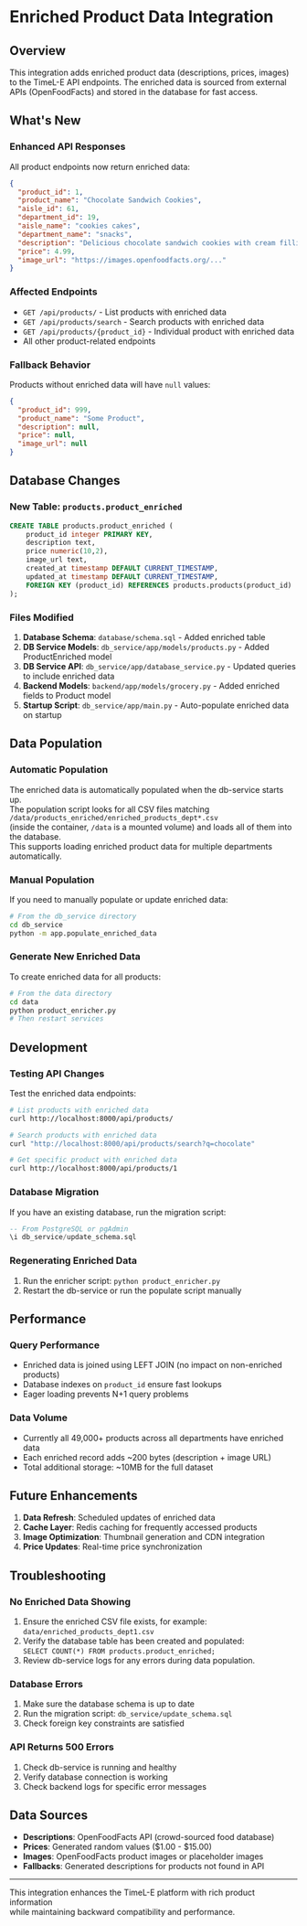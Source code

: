 # Enriched Product Data Integration

## Overview
This integration adds enriched product data (descriptions, prices, images) to the TimeL-E API endpoints. The enriched data is sourced from external APIs (OpenFoodFacts) and stored in the database for fast access.

## What's New

### **Enhanced API Responses**
All product endpoints now return enriched data:

```json
{
  "product_id": 1,
  "product_name": "Chocolate Sandwich Cookies",
  "aisle_id": 61,
  "department_id": 19,
  "aisle_name": "cookies cakes",
  "department_name": "snacks",
  "description": "Delicious chocolate sandwich cookies with cream filling",
  "price": 4.99,
  "image_url": "https://images.openfoodfacts.org/..."
}
```

### **Affected Endpoints**
- `GET /api/products/` - List products with enriched data
- `GET /api/products/search` - Search products with enriched data  
- `GET /api/products/{product_id}` - Individual product with enriched data
- All other product-related endpoints

### **Fallback Behavior**
Products without enriched data will have `null` values:
```json
{
  "product_id": 999,
  "product_name": "Some Product",
  "description": null,
  "price": null,
  "image_url": null
}
```

## Database Changes

### **New Table: `products.product_enriched`**
```sql
CREATE TABLE products.product_enriched (
    product_id integer PRIMARY KEY,
    description text,
    price numeric(10,2),
    image_url text,
    created_at timestamp DEFAULT CURRENT_TIMESTAMP,
    updated_at timestamp DEFAULT CURRENT_TIMESTAMP,
    FOREIGN KEY (product_id) REFERENCES products.products(product_id)
);
```

### **Files Modified**
1. **Database Schema**: `database/schema.sql` - Added enriched table
2. **DB Service Models**: `db_service/app/models/products.py` - Added ProductEnriched model
3. **DB Service API**: `db_service/app/database_service.py` - Updated queries to include enriched data
4. **Backend Models**: `backend/app/models/grocery.py` - Added enriched fields to Product model
5. **Startup Script**: `db_service/app/main.py` - Auto-populate enriched data on startup

## Data Population

### **Automatic Population**
The enriched data is automatically populated when the db-service starts up.  
The population script looks for all CSV files matching `/data/products_enriched/enriched_products_dept*.csv`  
(inside the container, `/data` is a mounted volume) and loads all of them into the database.  
This supports loading enriched product data for multiple departments automatically.

### **Manual Population**
If you need to manually populate or update enriched data:

```bash
# From the db_service directory
cd db_service
python -m app.populate_enriched_data
```

### **Generate New Enriched Data**
To create enriched data for all products:

```bash
# From the data directory
cd data
python product_enricher.py
# Then restart services
```

## Development

### **Testing API Changes**
Test the enriched data endpoints:

```bash
# List products with enriched data
curl http://localhost:8000/api/products/

# Search products with enriched data
curl "http://localhost:8000/api/products/search?q=chocolate"

# Get specific product with enriched data
curl http://localhost:8000/api/products/1
```

### **Database Migration**
If you have an existing database, run the migration script:

```sql
-- From PostgreSQL or pgAdmin
\i db_service/update_schema.sql
```

### **Regenerating Enriched Data**
1. Run the enricher script: `python product_enricher.py`
2. Restart the db-service or run the populate script manually

## Performance

### **Query Performance**
- Enriched data is joined using LEFT JOIN (no impact on non-enriched products)
- Database indexes on `product_id` ensure fast lookups
- Eager loading prevents N+1 query problems

### **Data Volume**
- Currently all 49,000+ products across all departments have enriched data
- Each enriched record adds ~200 bytes (description + image URL)
- Total additional storage: ~10MB for the full dataset

## Future Enhancements

1. **Data Refresh**: Scheduled updates of enriched data
2. **Cache Layer**: Redis caching for frequently accessed products
3. **Image Optimization**: Thumbnail generation and CDN integration
4. **Price Updates**: Real-time price synchronization

## Troubleshooting

### **No Enriched Data Showing**
1. Ensure the enriched CSV file exists, for example: `data/enriched_products_dept1.csv`
2. Verify the database table has been created and populated:  
`SELECT COUNT(*) FROM products.product_enriched;`
3. Review db-service logs for any errors during data population.

### **Database Errors**
1. Make sure the database schema is up to date
2. Run the migration script: `db_service/update_schema.sql`
3. Check foreign key constraints are satisfied

### **API Returns 500 Errors**
1. Check db-service is running and healthy
2. Verify database connection is working
3. Check backend logs for specific error messages

## Data Sources

- **Descriptions**: OpenFoodFacts API (crowd-sourced food database)
- **Prices**: Generated random values ($1.00 - $15.00)
- **Images**: OpenFoodFacts product images or placeholder images
- **Fallbacks**: Generated descriptions for products not found in API

---

This integration enhances the TimeL-E platform with rich product information  
while maintaining backward compatibility and performance.


